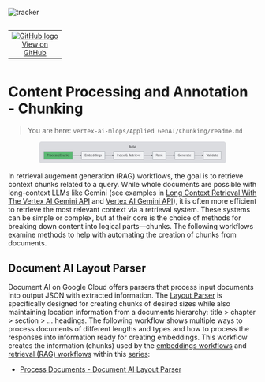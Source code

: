 ![tracker](https://us-central1-vertex-ai-mlops-369716.cloudfunctions.net/pixel-tracking?path=statmike%2Fvertex-ai-mlops%2FApplied+GenAI%2FChunking&file=readme.md)
<!--- header table --->
<table align="left">     
  <td style="text-align: center">
    <a href="https://github.com/statmike/vertex-ai-mlops/blob/main/Applied%20GenAI/Chunking/readme.md">
      <img src="https://cloud.google.com/ml-engine/images/github-logo-32px.png" alt="GitHub logo">
      <br>View on<br>GitHub
    </a>
  </td>
</table><br/><br/><br/><br/>

---
# Content Processing and Annotation - Chunking
> You are here: `vertex-ai-mlops/Applied GenAI/Chunking/readme.md`

<p align="center"><center>
    <img src="../resources/images/created/applied-genai/overview-build-chunk.png" width="75%">
</center></p>

In retrieval augement generation (RAG) workflows, the goal is to retrieve context chunks related to a query. While whole documents are possible with long-context LLMs like Gemini (see examples in [Long Context Retrieval With The Vertex AI Gemini API](../Generate/Long%20Context%20Retrieval%20With%20The%20Vertex%20AI%20Gemini%20API.ipynb) and [Vertex AI Gemini API](../Generate/Vertex%20AI%20Gemini%20API.ipynb)), it is often more efficient to retrieve the most relevant context via a retrieval system. These systems can be simple or complex, but at their core is the choice of methods for breaking down content into logical parts—chunks. The following workflows examine methods to help with automating the creation of chunks from documents.

## Document AI Layout Parser
Document AI on Google Cloud offers parsers that process input documents into output JSON with extracted information.  The [Layout Parser](https://cloud.google.com/document-ai/docs/layout-parse-chunk) is specifically designed for creating chunks of desired sizes while also maintaining location information from a documents hierarchy: title > chapter > section > ... headings.  The following workflow shows multiple ways to process documents of different lengths and types and how to process the responses into information ready for creating embeddings.  This workflow creates the information (chunks) used by the [embeddings workflows](../Embeddings/readme.md) and [retrieval (RAG) workflows](../Retrieval/readme.md) within this [series](../readme.md):
- [Process Documents - Document AI Layout Parser](./Process%20Documents%20-%20Document%20AI%20Layout%20Parser.ipynb)